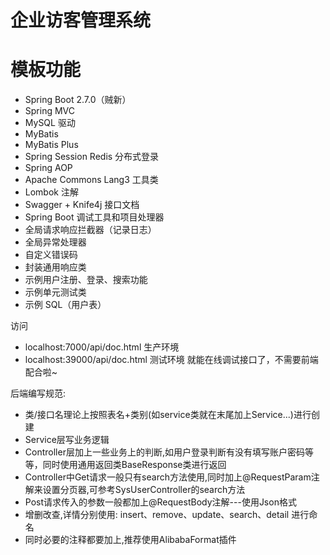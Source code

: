 # 企业访客管理系统

# 模板功能 
- Spring Boot 2.7.0（贼新）
- Spring MVC
- MySQL 驱动
- MyBatis
- MyBatis Plus
- Spring Session Redis 分布式登录
- Spring AOP
- Apache Commons Lang3 工具类
- Lombok 注解
- Swagger + Knife4j 接口文档
- Spring Boot 调试工具和项目处理器
- 全局请求响应拦截器（记录日志）
- 全局异常处理器
- 自定义错误码
- 封装通用响应类
- 示例用户注册、登录、搜索功能
- 示例单元测试类
- 示例 SQL（用户表）

访问 
- localhost:7000/api/doc.html 生产环境
- localhost:39000/api/doc.html 测试环境
就能在线调试接口了，不需要前端配合啦~

后端编写规范:
- 类/接口名理论上按照表名+类别(如service类就在末尾加上Service...)进行创建
- Service层写业务逻辑
- Controller层加上一些业务上的判断,如用户登录判断有没有填写账户密码等等，同时使用通用返回类BaseResponse类进行返回
- Controller中Get请求一般只有search方法使用,同时加上@RequestParam注解来设置分页器,可参考SysUserController的search方法
- Post请求传入的参数一般都加上@RequestBody注解---使用Json格式
- 增删改查,详情分别使用: insert、remove、update、search、detail 进行命名
- 同时必要的注释都要加上,推荐使用AlibabaFormat插件